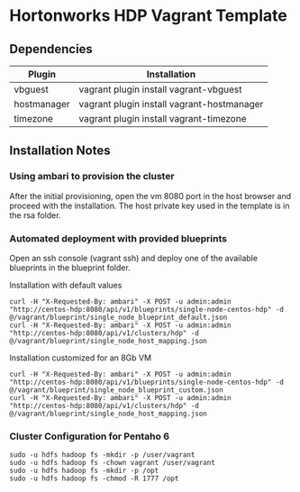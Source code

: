 # Hortonworks HDP Vagrant Template

## Dependencies

| Plugin | Installation |
| --- |--- |
| vbguest | vagrant plugin install vagrant-vbguest |
| hostmanager | vagrant plugin install vagrant-hostmanager |
| timezone | vagrant plugin install vagrant-timezone |

## Installation Notes

### Using ambari to provision the cluster
After the initial provisioning, open the vm 8080 port in the host browser and proceed with the installation. The host private key used in the template is in the rsa folder.

### Automated deployment with provided blueprints
Open an ssh console (vagrant ssh) and deploy one of the available blueprints in the blueprint folder.

Installation with default values
```
curl -H "X-Requested-By: ambari" -X POST -u admin:admin "http://centos-hdp:8080/api/v1/blueprints/single-node-centos-hdp" -d @/vagrant/blueprint/single_node_blueprint_default.json
curl -H "X-Requested-By: ambari" -X POST -u admin:admin "http://centos-hdp:8080/api/v1/clusters/hdp" -d @/vagrant/blueprint/single_node_host_mapping.json
```

Installation customized for an 8Gb VM
```
curl -H "X-Requested-By: ambari" -X POST -u admin:admin "http://centos-hdp:8080/api/v1/blueprints/single-node-centos-hdp" -d @/vagrant/blueprint/single_node_blueprint_custom.json
curl -H "X-Requested-By: ambari" -X POST -u admin:admin "http://centos-hdp:8080/api/v1/clusters/hdp" -d @/vagrant/blueprint/single_node_host_mapping.json
```

### Cluster Configuration for Pentaho 6

```
sudo -u hdfs hadoop fs -mkdir -p /user/vagrant
sudo -u hdfs hadoop fs -chown vagrant /user/vagrant
sudo -u hdfs hadoop fs -mkdir -p /opt
sudo -u hdfs hadoop fs -chmod -R 1777 /opt
```
